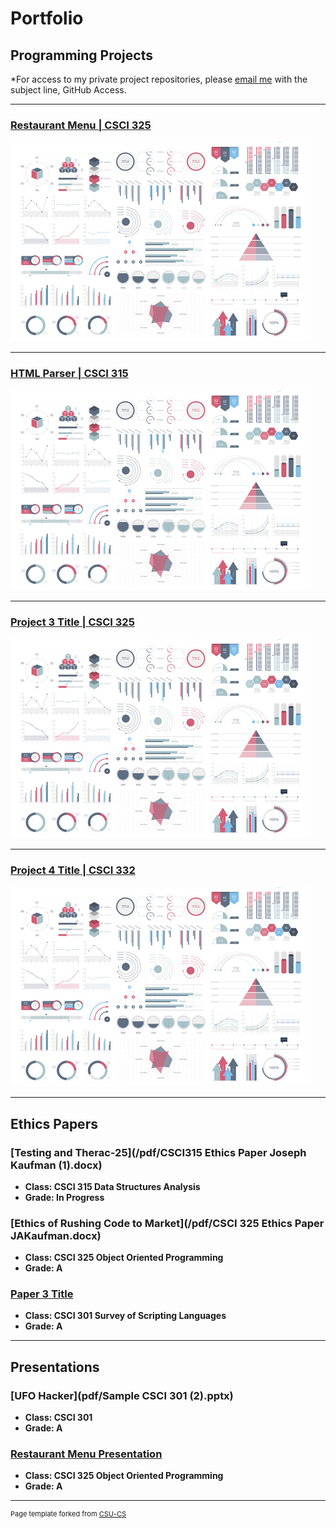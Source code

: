 Portfolio
=========

Programming Projects
--------------------

*For access to my private project repositories, please [email me](mailto:josephandrewkaufman@gmail.com?subject=GitHub%20Access) with the subject line, GitHub Access.

---
### [Restaurant Menu | CSCI 325](project1)

![Project 1 Thumbnail Name](images/dummy_thumbnail.jpg)

---
### [HTML Parser | CSCI 315](project1)

![Project 2 Thumbnail Name](images/dummy_thumbnail.jpg)

---
### [Project 3 Title | CSCI 325](project1)

![Project 3 Thumbnail Name](images/dummy_thumbnail.jpg)

---
### [Project 4 Title | CSCI 332](project1)

![Project 4 Thumbnail Name](images/dummy_thumbnail.jpg)

---

Ethics Papers
-------------

### [Testing and Therac-25](/pdf/CSCI315 Ethics Paper Joseph Kaufman (1).docx)

-   **Class: CSCI 315 Data Structures Analysis**  
-   **Grade: In Progress**

### [Ethics of Rushing Code to Market](/pdf/CSCI 325 Ethics Paper JAKaufman.docx)

-   **Class: CSCI 325 Object Oriented Programming** 
-   **Grade: A**

### [Paper 3 Title](/pdf/sample_presentation.pdf)

-   **Class: CSCI 301 Survey of Scripting Languages** 
-   **Grade: A**

---

Presentations
-------------

### [UFO Hacker](pdf/Sample CSCI 301 (2).pptx)

- **Class: CSCI 301** 
- **Grade: A**


### [Restaurant Menu Presentation](/pdf/sample_presentation.pdf)

- **Class: CSCI 325 Object Oriented Programming** 
- **Grade: A**

---

<p style="font-size:11px">Page template forked from <a href="https://github.com/csu-cs/csci-portfolio">CSU-CS</a></p>
<!-- Remove above link if you don't want to attributive -->
